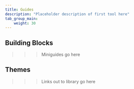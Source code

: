 ```yaml
---
title: Guides
description: "Placeholder description of first tool here"
tab_group_main:
    weight: 30
---
```


## Building Blocks

>>> Miniguides go here

## Themes

>>> Links out to library go here
